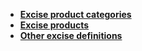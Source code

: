 - **[Excise product categories](https://docs.erp.net/tech/modules/financials/excise/definition/excise-product-categories.html)**
- **[Excise products](https://docs.erp.net/tech/modules/financials/excise/definition/excise-products.html)**
- **[Other excise definitions](https://docs.erp.net/tech/modules/financials/excise/definition/other-excise-definitions.html)** 